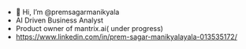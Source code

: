 - 👋 Hi, I’m @premsagarmanikyala
- AI Driven Business Analyst
- Product owner of mantrix.ai( under progress)
- https://www.linkedin.com/in/prem-sagar-manikyalayala-013535172/

<!---
premsagarmanikyala/premsagarmanikyala is a ✨ special ✨ repository because its `README.md` (this file) appears on your GitHub profile.
You can click the Preview link to take a look at your changes.
--->
